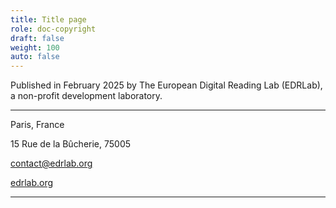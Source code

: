 ```yaml
---
title: Title page
role: doc-copyright
draft: false
weight: 100
auto: false
---
```




<p class="title">
Published in February 2025 by The European Digital Reading Lab (EDRLab), a non-profit development laboratory.
</p>

---

<p class="title">
Paris, France
</p>

<p class="title">
15 Rue de la Bûcherie, 75005 
</p>

<p class="title">

[contact@edrlab.org](mailto:contact@edrlab.org)

</p>
<p class="title">

[edrlab.org](https://www.edrlab.org/)

</p>


---